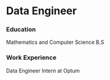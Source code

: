 # Data Engineer

### Education
Mathematics and Computer Science B.S

### Work Experience
Data Engineer Intern at Optum
